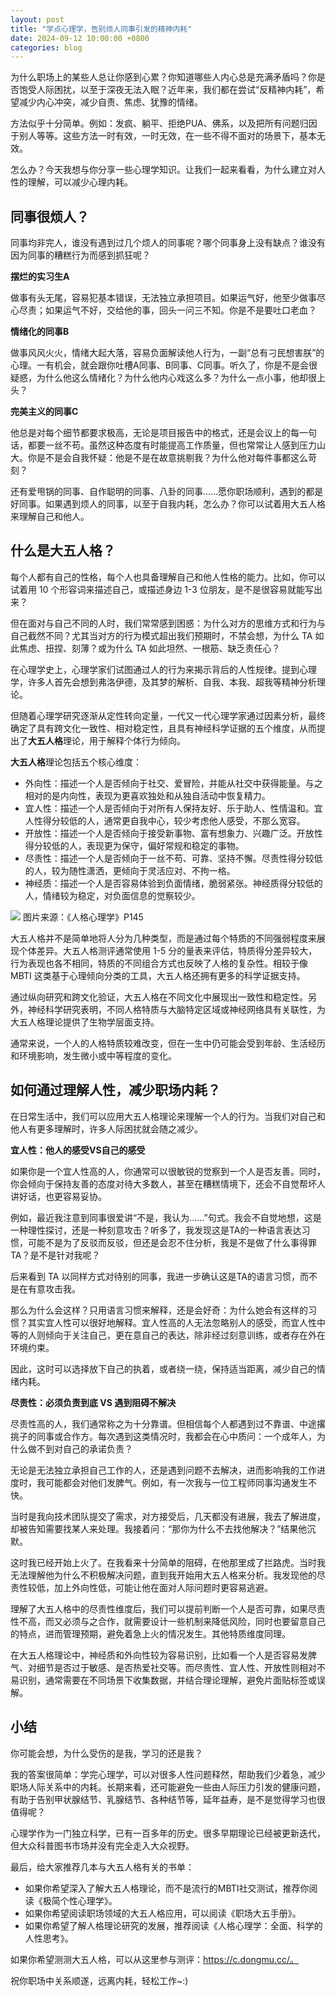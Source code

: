 ```yaml
---
layout: post
title: "学点心理学，告别烦人同事引发的精神内耗"
date: 2024-09-12 10:00:00 +0800
categories: blog
---
```


为什么职场上的某些人总让你感到心累？你知道哪些人内心总是充满矛盾吗？你是否饱受人际困扰，以至于深夜无法入眠？近年来，我们都在尝试“反精神内耗”，希望减少内心冲突，减少自责、焦虑、犹豫的情绪。

方法似乎十分简单。例如：发疯、躺平、拒绝PUA、佛系，以及把所有问题归因于别人等等。这些方法一时有效，一时无效，在一些不得不面对的场景下，基本无效。

怎么办？今天我想与你分享一些心理学知识。让我们一起来看看，为什么建立对人性的理解，可以减少心理内耗。

## 同事很烦人？

同事均非完人，谁没有遇到过几个烦人的同事呢？哪个同事身上没有缺点？谁没有因为同事的糟糕行为而感到抓狂呢？

**摆烂的实习生A**

做事有头无尾，容易犯基本错误，无法独立承担项目。如果运气好，他至少做事尽心尽责；如果运气不好，交给他的事，回头一问三不知。你是不是要吐口老血？

**情绪化的同事B**

做事风风火火，情绪大起大落，容易负面解读他人行为，一副“总有刁民想害朕”的心理。一有机会，就会跟你吐槽A同事、B同事、C同事。听久了，你是不是会很疑惑，为什么他这么情绪化？为什么他内心戏这么多？为什么一点小事，他却很上头？

**完美主义的同事C**

他总是对每个细节都要求极高，无论是项目报告中的格式，还是会议上的每一句话，都要一丝不苟。虽然这种态度有时能提高工作质量，但也常常让人感到压力山大。你是不是会自我怀疑：他是不是在故意挑剔我？为什么他对每件事都这么苛刻？

还有爱甩锅的同事、自作聪明的同事、八卦的同事......愿你职场顺利，遇到的都是好同事。如果遇到烦人的同事，以至于自我内耗，怎么办？你可以试着用大五人格来理解自己和他人。

## 什么是大五人格？

每个人都有自己的性格，每个人也具备理解自己和他人性格的能力。比如，你可以试着用 10 个形容词来描述自己，或描述身边 1-3 位朋友，是不是很容易就能写出来？

但在面对与自己不同的人时，我们常常感到困惑：为什么对方的思维方式和行为与自己截然不同？尤其当对方的行为模式超出我们预期时，不禁会想，为什么 TA 如此焦虑、扭捏、刻薄？或为什么 TA 如此坦然、一根筋、缺乏责任心？

在心理学史上，心理学家们试图通过人的行为来揭示背后的人性规律。提到心理学，许多人首先会想到弗洛伊德，及其梦的解析、自我、本我、超我等精神分析理论。

但随着心理学研究逐渐从定性转向定量，一代又一代心理学家通过因素分析，最终确定了具有跨文化一致性、相对稳定性，且具有神经科学证据的五个维度，从而提出了**大五人格**理论，用于解释个体行为倾向。

**大五人格**理论包括五个核心维度：

* 外向性：描述一个人是否倾向于社交、爱冒险，并能从社交中获得能量。与之相对的是内向性，表现为更喜欢独处和从独自活动中恢复精力。
* 宜人性：描述一个人是否倾向于对所有人保持友好、乐于助人、性情温和。宜人性得分较低的人，通常更自我中心，较少考虑他人感受，不那么宽容。
* 开放性：描述一个人是否倾向于接受新事物、富有想象力、兴趣广泛。开放性得分较低的人，表现更为保守，偏好常规和稳定的事物。
* 尽责性：描述一个人是否倾向于一丝不苟、可靠、坚持不懈。尽责性得分较低的人，较为随性潇洒，更倾向于灵活应对、不拘一格。
* 神经质：描述一个人是否容易体验到负面情绪，脆弱紧张。神经质得分较低的人，情绪较为稳定，对负面信息的觉察较少。

![](https://static.openmindclub.com/2024-09-10-WechatIMG597.jpg)
图片来源：《人格心理学》P145

大五人格并不是简单地将人分为几种类型，而是通过每个特质的不同强弱程度来展现个体差异。大五人格测评通常使用 1-5 分的量表来评估，特质得分差异较大，行为表现也各不相同，特质的不同组合方式也反映了人格的复杂性。相较于像 MBTI 这类基于心理倾向分类的工具，大五人格还拥有更多的科学证据支持。

通过纵向研究和跨文化验证，大五人格在不同文化中展现出一致性和稳定性。另外，神经科学研究表明，不同人格特质与大脑特定区域或神经网络具有关联性，为大五人格理论提供了生物学层面支持。

通常来说，一个人的人格特质较难改变，但在一生中仍可能会受到年龄、生活经历和环境影响，发生微小或中等程度的变化。

## 如何通过理解人性，减少职场内耗？

在日常生活中，我们可以应用大五人格理论来理解一个人的行为。当我们对自己和他人有更多理解时，许多人际困扰就会随之减少。

**宜人性：他人的感受VS自己的感受**

如果你是一个宜人性高的人，你通常可以很敏锐的觉察到一个人是否友善。同时，你会倾向于保持友善的态度对待大多数人，甚至在糟糕情境下，还会不自觉帮坏人讲好话，也更容易妥协。

例如，最近我注意到同事很爱讲“不是，我认为……”句式。我会不自觉地想，这是一种理性探讨，还是一种刻意攻击？听多了，我发现这是TA的一种语言表达习惯，可能不是为了反驳而反驳，但还是会忍不住分析，我是不是做了什么事得罪TA？是不是针对我呢？

后来看到 TA 以同样方式对待别的同事，我进一步确认这是TA的语言习惯，而不是在有意攻击我。

那么为什么会这样？只用语言习惯来解释，还是会好奇：为什么她会有这样的习惯？其实宜人性可以很好地解释。宜人性高的人无法忽略别人的感受，而宜人性中等的人则倾向于关注自己，更在意自己的表达，除非经过刻意训练，或者存在外在环境约束。

因此，这时可以选择放下自己的执着，或者绕一绕，保持适当距离，减少自己的情绪内耗。

**尽责性：必须负责到底 VS 遇到阻碍不解决**

尽责性高的人，我们通常称之为十分靠谱。但相信每个人都遇到过不靠谱、中途撂挑子的同事或合作方。每次遇到这类情况时，我都会在心中质问：一个成年人，为什么做不到对自己的承诺负责？

无论是无法独立承担自己工作的人，还是遇到问题不去解决，进而影响我的工作进度时，我可能都会对他们发脾气。例如，有一次我与一位工程师同事沟通发生不快。

当时是我向技术团队提交了需求，对方接受后，几天都没有进展，我去了解进度，却被告知需要找某人来处理。我接着问：“那你为什么不去找他解决？”结果他沉默。

这时我已经开始上火了。在我看来十分简单的阻碍，在他那里成了拦路虎。当时我无法理解他为什么不积极解决问题，直到我开始用大五人格来分析。我发现他的尽责性较低，加上外向性低，可能让他在面对人际问题时更容易逃避。

理解了大五人格中的尽责性维度后，我们可以提前判断一个人是否可靠，如果尽责性不高，而又必须与之合作，就需要设计一些机制来降低风险，同时也要留意自己的特点，进而管理预期，避免着急上火的情况发生。其他特质维度同理。

在大五人格理论中，神经质和外向性较为容易识别，比如看一个人是否容易发脾气、对细节是否过于敏感、是否热爱社交等。而尽责性、宜人性、开放性则相对不易识别，通常需要在不同场景下收集数据，并结合理论理解，避免片面贴标签或误解。

## 小结

你可能会想，为什么受伤的是我，学习的还是我？

我的答案很简单：学完心理学，可以对很多人性问题释然，帮助我们少着急，减少职场人际关系中的内耗。长期来看，还可能避免一些由人际压力引发的健康问题，有助于告别甲状腺结节、乳腺结节、各种结节等，延年益寿，是不是觉得学习也很值得呢？

心理学作为一门独立科学，已有一百多年的历史。很多早期理论已经被更新迭代，但大众科普图书市场并没有完全走入大众视野。

最后，给大家推荐几本与大五人格有关的书单：

* 如果你希望深入了解大五人格理论，而不是流行的MBTI社交测试，推荐你阅读《极简个性心理学》。
* 如果你希望阅读职场领域的大五人格应用，可以阅读《职场大五手册》。
* 如果你希望了解人格理论研究的发展，推荐阅读《人格心理学：全面、科学的人性思考》。

如果你希望测测大五人格，可以从这里参与测评：https://c.dongmu.cc/。

祝你职场中关系顺遂，远离内耗，轻松工作~:)
